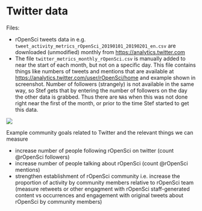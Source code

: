 # Twitter data

Files:
- rOpenSci tweets data in e.g. `tweet_activity_metrics_rOpenSci_20190101_20190201_en.csv` are downloaded (unmodified) monthly from https://analytics.twitter.com 
- The file `twitter_metrics_monthly_rOpenSci.csv` is manually added to near the start of each month, but not on a specific day. This file contains things like numbers of tweets and mentions that are available at https://analytics.twitter.com/user/rOpenSci/home and example shown in screenshot. Number of followers (strangely) is not available in the same way, so Stef gets that by entering the number of followers on the day the other data is grabbed. Thus there are `NA`s when this was not done right near the first of the month, or prior to the time Stef started to get this data.

![](https://i.imgur.com/f65Y0pD.png)


Example community goals related to Twitter and the relevant things we can measure
- increase number of people following rOpenSci on twitter (count @rOpenSci followers) 
- increase number of people talking about rOpenSci (count @rOpenSci mentions)
- strengthen establishment of rOpenSci community i.e. increase the proportion of activity by community members relative to rOpenSci team (measure retweets or other engagment with rOpenSci staff-generated content vs occurrences and engagement with original tweets about rOpenSci by community members)

